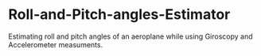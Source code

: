 # Roll-and-Pitch-angles-Estimator
Estimating roll and pitch angles of an aeroplane while using Giroscopy and Accelerometer measuments.
